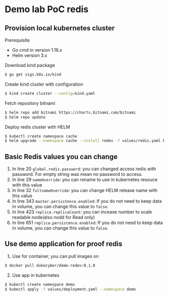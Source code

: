 # Demo lab PoC redis

## Provision local kubernetes cluster
Prerequisite
- Go cmd in version 1.16.x
- Helm version 3.x

Download kind package
```bash
$ go get sigs.k8s.io/kind
```

Create kind cluster with configuration
```bash
$ kind create cluster --config=kind.yaml
```

Fetch repository bitnami
```bash
$ helm repo add bitnami https://charts.bitnami.com/bitnami
$ helm repo update
```

Deploy redis cluster with HELM
```bash
$ kubectl create namespace cache
$ helm upgrade --namespace cache --install redev -f values/redis.yaml bitnami/redis --version 14.6.2
```

## Basic Redis values you can change
1. In line 20 `global.redis.password`: you can changed access redis with password. For empty string was mean no password to access.
2. In line 29 `nameOverride`: you can rename to use in kubernetes resouce with this value
3. In line 32 `fullnameOverride`: you can change HELM release name with this value
4. In line 343 `master.persistence.enabled`: If you do not need to keep data in volume, you can change this value to `false`.
5. In line 423 `replica.replicaCount`: you can incease number to scale readable node(also nodd for Read only)
6. In line 651 `replica.persistence.enabled`: If you do not need to keep data in volume, you can change this value to `false`.


## Use demo application for proof redis
1. Use for container, you can pull images on 
```bash
$ docker pull dukecyber/demo-redev:0.1.0
```

2. Use app in kubernetes
```bash
$ kubectl create namespace demo
$ kubectl apply -f values/deployment.yaml --namespace demo
```

